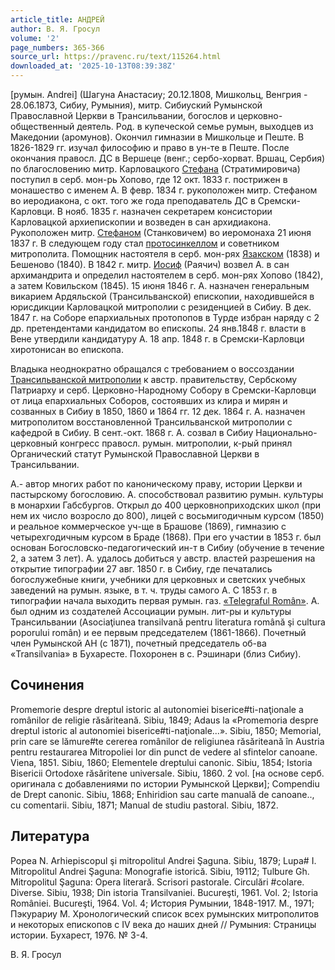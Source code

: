 ```yaml
---
article_title: АНДРЕЙ
author: В. Я. Гросул
volume: '2'
page_numbers: 365-366
source_url: https://pravenc.ru/text/115264.html
downloaded_at: '2025-10-13T08:39:38Z'
---
```


[румын. Andrei] (Шагуна Анастасиу; 20.12.1808, Мишкольц, Венгрия - 28.06.1873, Сибиу, Румыния), митр. Сибиуский Румынской Православной Церкви в Трансильвании, богослов и церковно-общественный деятель. Род. в купеческой семье румын, выходцев из Македонии (аромунов). Окончил гимназии в Мишкольце и Пеште. В 1826-1829 гг. изучал философию и право в ун-те в Пеште. После окончания правосл. ДС в Вершеце (венг.; сербо-хорват. Вршац, Сербия) по благословению митр. Карловацкого [Стефана](https://pravenc.ru/text/Стефан.html) (Стратимировича) поступил в серб. мон-рь Хопово, где 12 окт. 1833 г. пострижен в монашество с именем А. В февр. 1834 г. рукоположен митр. Стефаном во иеродиакона, с окт. того же года преподаватель ДС в Сремски-Карловци. В нояб. 1835 г. назначен секретарем консистории Карловацкой архиепископии и возведен в сан архидиакона. Рукоположен митр. [Стефаном](https://pravenc.ru/text/Стефаном.html) (Станковичем) во иеромонаха 21 июня 1837 г. В следующем году стал [протосинкеллом](https://pravenc.ru/text/протосинкеллом.html) и советником митрополита. Помощник настоятеля в серб. мон-рях [Язакском](https://pravenc.ru/text/Язакском.html) (1838) и Бешеново (1840). В 1842 г. митр. [Иосиф](https://pravenc.ru/text/Иосиф.html) (Раячич) возвел А. в сан архимандрита и определил настоятелем в серб. мон-рях Хопово (1842), а затем Ковильском (1845). 15 июня 1846 г. А. назначен генеральным викарием Ардяльской (Трансильванской) епископии, находившейся в юрисдикции Карловацкой митрополии с резиденцией в Сибиу. В дек. 1847 г. на Соборе епархиальных протопопов в Турде избран наряду с 2 др. претендентами кандидатом во епископы. 24 янв.1848 г. власти в Вене утвердили кандидатуру А. 18 апр. 1848 г. в Сремски-Карловци хиротонисан во епископа.

Владыка неоднократно обращался с требованием о воссоздании [Трансильванской митрополии](<https://pravenc.ru/text/Трансильванской митрополии.html>) к австр. правительству, Сербскому Патриарху и серб. Церковно-Народному Собору в Сремски-Карловци от лица епархиальных Соборов, состоявших из клира и мирян и созванных в Сибиу в 1850, 1860 и 1864 гг. 12 дек. 1864 г. А. назначен митрополитом восстановленной Трансильванской митрополии с кафедрой в Сибиу. В сент.-окт. 1868 г. А. созвал в Сибиу Национально-церковный конгресс правосл. румын. митрополии, к-рый принял Органический статут Румынской Православной Церкви в Трансильвании.

А.- автор многих работ по каноническому праву, истории Церкви и пастырскому богословию. А. способствовал развитию румын. культуры в монархии Габсбургов. Открыл до 400 церковноприходских школ (при нем их число возросло до 800), лицей с восьмигодичным курсом (1850) и реальное коммерческое уч-ще в Брашове (1869), гимназию с четырехгодичным курсом в Браде (1868). При его участии в 1853 г. был основан Богословско-педагогический ин-т в Сибиу (обучение в течение 2, а затем 3 лет). А. удалось добиться у австр. властей разрешения на открытие типографии 27 авг. 1850 г. в Сибиу, где печатались богослужебные книги, учебники для церковных и светских учебных заведений на румын. языке, в т. ч. труды самого А. С 1853 г. в типографии начала выходить первая румын. газ. [«Telegraful Român»](<https://pravenc.ru/text/ Telegraful Român .html>). А. был одним из создателей Ассоциации румын. лит-ры и культуры Трансильвании (Asociaţiunea transilvană pentru literatura română şi cultura poporului român) и ее первым председателем (1861-1866). Почетный член Румынской АН (с 1871), почетный председатель об-ва «Transilvania» в Бухаресте. Похоронен в с. Рэшинари (близ Сибиу).

## Сочинения

Promemorie despre dreptul istoric al autonomiei biserice#ti-naţionale a românilor de religie răsăriteană. Sibiu, 1849; Adaus la «Promemoria despre dreptul istoric al autonomiei biserice#ti-naţionale...». Sibiu, 1850; Memorial, prin care se lămure#te cererea românilor de religiunea răsăriteană în Austria pentru restaurarea Mitropoliei lor din punct de vedere al sfintelor canoane. Viena, 1851. Sibiu, 1860; Elementele dreptului canonic. Sibiu, 1854; Istoria Bisericii Ortodoxe răsăritene universale. Sibiu, 1860. 2 vol. [на основе серб. оригинала с добавлениями по истории Румынской Церкви]; Compendiu de Drept canonic. Sibiu, 1868; Enhiridion sau carte manuală de canoane.., cu comentarii. Sibiu, 1871; Manual de studiu pastoral. Sibiu, 1872.

## Литература

Popea N. Arhiepiscopul şi mitropolitul Andrei Şaguna. Sibiu, 1879; Lupa# I. Mitropolitul Andrei Şaguna: Monografie istorică. Sibiu, 19112; Tulbure Gh. Mitropolitul Şaguna: Opera literară. Scrisori pastorale. Circulări #colare. Diverse. Sibiu, 1938; Din istoria Transilvaniei. Bucureşti, 1961. Vol. 2; Istoria României. Bucureşti, 1964. Vol. 4; История Румынии, 1848-1917. M., 1971; Пэкурариу М. Хронологический список всех румынских митрополитов и некоторых епископов с IV века до наших дней // Румыния: Страницы истории. Бухарест, 1976. № 3-4.

В. Я. Гросул

